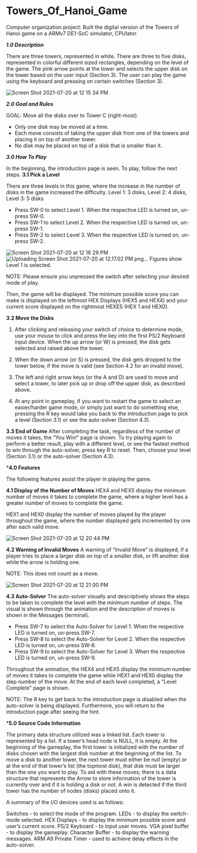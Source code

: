 # Towers_Of_Hanoi_Game
Computer organization project: Built the digital version of the Towers of Hanoi game on a ARMv7 DE1-SoC simulator, CPUlator.

***1.0 Description***

There are three towers, represented in white. There are three to five disks, represented in colorful different sized rectangles, depending on the level of the game. The pink arrow points at the tower and selects the upper disk on the tower based on the user input  (Section 3). The user can play the game using the keyboard and pressing on certain switches (Section 3).

![Screen Shot 2021-07-20 at 12 15 34 PM](https://user-images.githubusercontent.com/67078190/126359180-aec3b95b-4ddb-4b62-b513-d2190704f4c4.png)



***2.0 Goal and Rules***

GOAL: Move all the disks over to Tower C (right-most).

- Only one disk may be moved at a time.
- Each move consists of taking the upper disk from one of the towers and placing it on top of another tower.
- No disk may be placed on top of a disk that is smaller than it.




***3.0 How To Play***

In the beginning, the introduction page is seen. To play, follow the next steps.
**3.1 Pick a Level**

There are three levels in this game, where the increase in the number of disks in the game increased the difficulty.
Level 1: 3 disks,	Level 2: 4 disks,	Level 3: 5 disks
- Press SW-0 to select Level 1. When the respective LED is turned on, un-press SW-0.
- Press SW-1 to select Level 2. When the respective LED is turned on, un-press SW-1.
- Press SW-2 to select Level 3. When the respective LED is turned on, un-press SW-2.

![Screen Shot 2021-07-20 at 12 16 29 PM](https://user-images.githubusercontent.com/67078190/126359320-420bd0c0-ee97-4f99-822d-b40218130433.png)
                                   ![Uploading Screen Shot 2021-07-20 at 12.17.02 PM.png…]()
Figures show Level 1 is selected.

NOTE: Please ensure you unpressed the switch after selecting your desired mode of play.

Then, the game will be displayed.
The minimum possible score you can make is displayed on the leftmost HEX Displays (HEX5 and HEX4) and your current score displayed on the rightmost HEXES (HEX 1 and HEX0).

**3.2 Move the Disks**

1. After clicking and releasing your switch of choice to determine mode, use your mouse to click and press the key into the first PS/2 Keyboard input device.
When the up arrow (or W) is pressed, the disk gets selected and raised above the tower.

2. When the down arrow (or S) is pressed, the disk gets dropped to the tower below, if the move is valid (see Section 4.2 for an invalid move).

3. The left and right arrow keys (or the A and D) are used to move and select a tower, to later pick up or drop off the upper disk, as described above.

4. At any point in gameplay, if you want to restart the game to select an easier/harder game mode, or simply just want to do something else, pressing the R key would take you back to the introduction page to pick a level (Section 3.1) or see the auto-solver (Section 4.3).

**3.3 End of Game**
After completing the task, regardless of the number of moves it takes, the “You Win!” page is shown. To try playing again to perform a better result, play with a different level, or see the fastest method to win through the auto-solver, press key R to reset. Then, choose your level (Section 3.1) or the auto-solver (Section 4.3).

***4.0 Features**

The following features assist the player in playing the game.

**4.1 Display of the Number of Moves**
HEX4 and HEX5 display the minimum number of moves it takes to complete the game, where a higher level has a greater number of moves to complete the game.

HEX1 and HEX0 display the number of moves played by the player throughout the game, where the number displayed gets incremented by one after each valid move.

![Screen Shot 2021-07-20 at 12 20 44 PM](https://user-images.githubusercontent.com/67078190/126359931-3e875b52-1075-479d-852c-e0f332907781.png)


**4.2 Warning of Invalid Moves**
A warning of “Invalid Move” is displayed, if a player tries to place a larger disk on top of a smaller disk, or lift another disk while the arrow is holding one. 

NOTE: This does not count as a move.

![Screen Shot 2021-07-20 at 12 21 00 PM](https://user-images.githubusercontent.com/67078190/126359977-b1ce9875-eb9c-42f1-91c7-6a8da365804a.png)


**4.3 Auto-Solver**
The auto-solver visually and descriptively shows the steps to be taken to complete the level with the minimum number of steps. The visual is shown through the animation and the description of moves is shown in the Messages (terminal).
- Press SW-7 to select the Auto-Solver for Level 1. When the respective LED is turned on, un-press SW-7.
- Press SW-8 to select the Auto-Solver for Level 2. When the respective LED is turned on, un-press SW-8.
- Press SW-9 to select the Auto-Solver for Level 3. When the respective LED is turned on, un-press SW-9. 

Throughout the animation, the HEX4 and HEX5 display the minimum number of moves it takes to complete the game while HEX1 and HEX0 display the step number of the move. At the end of each level completed, a “Level Complete” page is shown.

NOTE: The R key to get back to the introduction page is disabled when the auto-solver is being displayed. Furthermore, you will return to the introduction page after seeing the hint.

***5.0 Source Code Information**

The primary data structure utilized was a linked list. Each tower is represented by a list. If a tower’s head node is NULL, it is empty. At the beginning of the gameplay, the first tower is initialized with the number of disks chosen with the largest disk number at the beginning of the list. To move a disk to another tower, the next tower must either be null (empty) or at the end of that tower’s list (the topmost disk), that disk must be larger than the one you want to play. To aid with these moves; there is a data structure that represents the Arrow to store information of the tower is currently over and if it is holding a disk or not. A win is detected if the third tower has the number of nodes (disks) placed onto it. 

A summary of the I/O devices used is as follows:

Switches - to select the mode of the program.
LEDs - to display the switch-mode selected.
HEX Displays - to display the minimum possible score and user’s current score.
PS/2 Keyboard - to input user moves.
VGA pixel buffer - to display the gameplay.
Character Buffer - to display the warning messages.
ARM A9 Private Timer - used to achieve delay effects in the auto-solver.

